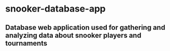 # snooker-database-app

## Database web application used for gathering and analyzing data about snooker players and tournaments

